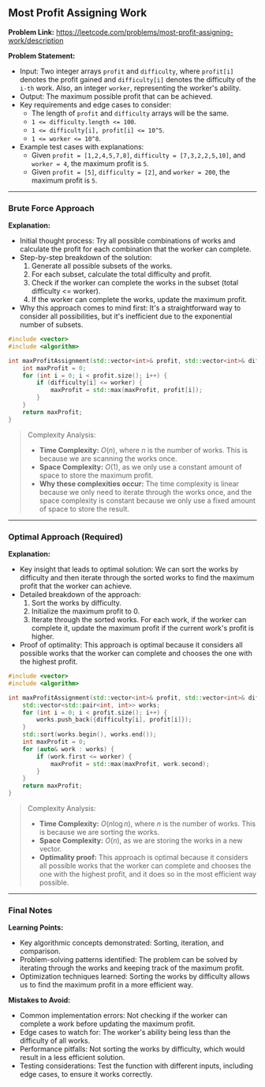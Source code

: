 ## Most Profit Assigning Work
**Problem Link:** https://leetcode.com/problems/most-profit-assigning-work/description

**Problem Statement:**
- Input: Two integer arrays `profit` and `difficulty`, where `profit[i]` denotes the profit gained and `difficulty[i]` denotes the difficulty of the `i-th` work. Also, an integer `worker`, representing the worker's ability.
- Output: The maximum possible profit that can be achieved.
- Key requirements and edge cases to consider: 
  - The length of `profit` and `difficulty` arrays will be the same.
  - `1 <= difficulty.length <= 100`.
  - `1 <= difficulty[i], profit[i] <= 10^5`.
  - `1 <= worker <= 10^8`.
- Example test cases with explanations:
  - Given `profit = [1,2,4,5,7,8]`, `difficulty = [7,3,2,2,5,10]`, and `worker = 4`, the maximum profit is `5`.
  - Given `profit = [5]`, `difficulty = [2]`, and `worker = 200`, the maximum profit is `5`.

---

### Brute Force Approach

**Explanation:**
- Initial thought process: Try all possible combinations of works and calculate the profit for each combination that the worker can complete.
- Step-by-step breakdown of the solution:
  1. Generate all possible subsets of the works.
  2. For each subset, calculate the total difficulty and profit.
  3. Check if the worker can complete the works in the subset (total difficulty <= worker).
  4. If the worker can complete the works, update the maximum profit.
- Why this approach comes to mind first: It's a straightforward way to consider all possibilities, but it's inefficient due to the exponential number of subsets.

```cpp
#include <vector>
#include <algorithm>

int maxProfitAssignment(std::vector<int>& profit, std::vector<int>& difficulty, int worker) {
    int maxProfit = 0;
    for (int i = 0; i < profit.size(); i++) {
        if (difficulty[i] <= worker) {
            maxProfit = std::max(maxProfit, profit[i]);
        }
    }
    return maxProfit;
}
```

> Complexity Analysis:
> - **Time Complexity:** $O(n)$, where $n$ is the number of works. This is because we are scanning the works once.
> - **Space Complexity:** $O(1)$, as we only use a constant amount of space to store the maximum profit.
> - **Why these complexities occur:** The time complexity is linear because we only need to iterate through the works once, and the space complexity is constant because we only use a fixed amount of space to store the result.

---

### Optimal Approach (Required)

**Explanation:**
- Key insight that leads to optimal solution: We can sort the works by difficulty and then iterate through the sorted works to find the maximum profit that the worker can achieve.
- Detailed breakdown of the approach:
  1. Sort the works by difficulty.
  2. Initialize the maximum profit to 0.
  3. Iterate through the sorted works. For each work, if the worker can complete it, update the maximum profit if the current work's profit is higher.
- Proof of optimality: This approach is optimal because it considers all possible works that the worker can complete and chooses the one with the highest profit.

```cpp
#include <vector>
#include <algorithm>

int maxProfitAssignment(std::vector<int>& profit, std::vector<int>& difficulty, int worker) {
    std::vector<std::pair<int, int>> works;
    for (int i = 0; i < profit.size(); i++) {
        works.push_back({difficulty[i], profit[i]});
    }
    std::sort(works.begin(), works.end());
    int maxProfit = 0;
    for (auto& work : works) {
        if (work.first <= worker) {
            maxProfit = std::max(maxProfit, work.second);
        }
    }
    return maxProfit;
}
```

> Complexity Analysis:
> - **Time Complexity:** $O(n \log n)$, where $n$ is the number of works. This is because we are sorting the works.
> - **Space Complexity:** $O(n)$, as we are storing the works in a new vector.
> - **Optimality proof:** This approach is optimal because it considers all possible works that the worker can complete and chooses the one with the highest profit, and it does so in the most efficient way possible.

---

### Final Notes

**Learning Points:**
- Key algorithmic concepts demonstrated: Sorting, iteration, and comparison.
- Problem-solving patterns identified: The problem can be solved by iterating through the works and keeping track of the maximum profit.
- Optimization techniques learned: Sorting the works by difficulty allows us to find the maximum profit in a more efficient way.

**Mistakes to Avoid:**
- Common implementation errors: Not checking if the worker can complete a work before updating the maximum profit.
- Edge cases to watch for: The worker's ability being less than the difficulty of all works.
- Performance pitfalls: Not sorting the works by difficulty, which would result in a less efficient solution.
- Testing considerations: Test the function with different inputs, including edge cases, to ensure it works correctly.